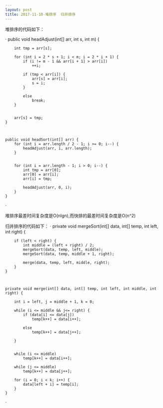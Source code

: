 ```yaml
---
layout: post
title: 2017-11-10-堆排序  归并排序
---
```



堆排序的代码如下：

·
public void headAdjust(int[] arr, int s, int m) {

        int tmp = arr[s];

        for (int i = 2 * s + 1; i < m; i = 2 * i + 1) {
            if (i != m - 1 && arr[i + 1] > arr[i])
                ++i;

            if (tmp < arr[i]) {
                arr[s] = arr[i];
                s = i;
            }

            else
                break;
        }


        arr[s] = tmp;
    }



    public void headSort(int[] arr) {
        for (int i = arr.length / 2 - 1; i >= 0; i--) {
            headAdjust(arr, i, arr.length);
        }


        for (int i = arr.length - 1; i > 0; i--) {
            int tmp = arr[0];
            arr[0] = arr[i];
            arr[i] = tmp;

            headAdjust(arr, 0, i);
        }
    }

·


堆排序最差时间复杂度是O(nlgn),而快排的最差时间复杂度是O(n^2)


归并排序的代码如下：
·
private void mergeSort(int[] data, int[] temp, int left, int right) {

        if (left < right) {
            int middle = (left + right) / 2;
            mergeSort(data, temp, left, middle);
            mergeSort(data, temp, middle + 1, right);

            merge(data, temp, left, middle, right);
        }
    }



    private void merge(int[] data, int[] temp, int left, int middle, int right) {

        int i = left, j = middle + 1, k = 0;

        while (i <= middle && j<= right) {
            if (data[i] <= data[j])
                temp[k++] = data[i++];

            else
                temp[k++] = data[j++];

        }


        while (i <= middle)
            temp[k++] = data[i++];

        while (j <= middle)
            temp[k++] = data[j++];

        for (i = 0; i < k; i++) {
            data[left + i] = temp[i];
        }
    }

·